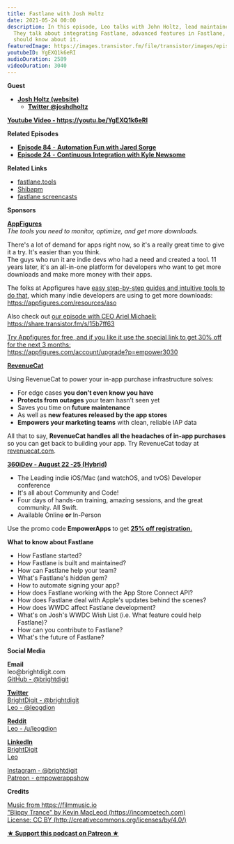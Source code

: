 ```yaml
---
title: Fastlane with Josh Holtz
date: 2021-05-24 00:00
description: In this episode, Leo talks with John Holtz, lead maintainer of Fastlane.
  They talk about integrating Fastlane, advanced features in Fastlane, and what devs
  should know about it.
featuredImage: https://images.transistor.fm/file/transistor/images/episode/523906/full_1621457365-artwork.jpg
youtubeID: YgEXQ1k6eRI
audioDuration: 2589
videoDuration: 3040
---
```

<p><b>Guest</b></p><ul><li>
<a href="https://www.joshholtz.com"><strong>Josh Holtz (website)</strong></a><ul><li><a href="https://twitter.com/joshdholtz"><strong>Twitter @joshdholtz</strong></a></li></ul>
</li></ul><p><a href="https://youtu.be/YgEXQ1k6eRI"><strong>Youtube Video - https://youtu.be/YgEXQ1k6eRI</strong></a></p><p><b>Related Episodes</b></p><ul>
<li><a href="https://share.transistor.fm/s/bab83e8a"><strong>Episode 84</strong> - <strong>Automation Fun with Jared Sorge</strong></a></li>
<li><a href="https://share.transistor.fm/s/a14f868f"><strong>Episode 24</strong> - <strong>Continuous Integration with Kyle Newsome</strong></a></li>
</ul><p><b>Related Links</b></p><ul>
<li><a href="https://fastlane.tools">fastlane.tools</a></li>
<li><a href="https://github.com/shibapm">Shibapm</a></li>
<li><a href="http://fastlanescreencast.com">fastlane screencasts</a></li>
</ul><p><b>Sponsors</b></p><p><a href="https://appfigures.com/account/upgrade?p=empower3030"><strong>AppFigures</strong></a><strong><br></strong><em>The tools you need to monitor, optimize, and get more downloads.</em><strong></strong></p><p>There's a lot of demand for apps right now, so it's a really great time to give it a try. It's easier than you think.<br>The guys who run it are indie devs who had a need and created a tool. 11 years later, it's an all-in-one platform for developers who want to get more downloads and make more money with their apps.</p><p>The folks at Appfigures have <a href="https://appfigures.com/resources/aso">easy step-by-step guides and intuitive tools to do that</a>, which many indie developers are using to get more downloads:<br><a href="https://appfigures.com/resources/aso">https://appfigures.com/resources/aso</a></p><p>Also check out <a href="https://share.transistor.fm/s/15b7ff63">our episode with CEO Ariel Michaeli:<br>https://share.transistor.fm/s/15b7ff63</a></p><p><a href="https://appfigures.com/account/upgrade?p=empower3030">Try Appfigures for free, and if you like it use the special link to get 30% off for the next 3 months:</a><a href="https://www.linode.com/?r=97e09acbd5d304d87dadef749491d245e71c74e7"><br></a><a href="https://appfigures.com/account/upgrade?p=empower3030">https://appfigures.com/account/upgrade?p=empower3030</a></p><p><a href="https://revenuecat.com/"><strong>RevenueCat</strong></a><strong></strong></p><p>Using RevenueCat to power your in-app purchase infrastructure solves:</p><ul>
<li>For edge cases <strong>you don’t even know you have</strong>
</li>
<li>
<strong>Protects from outages</strong> your team hasn’t seen yet</li>
<li>Saves you time on<strong> future maintenance </strong>
</li>
<li>As well as <strong>new features released by the app stores</strong>
</li>
<li>
<strong>Empowers your marketing teams</strong> with clean, reliable IAP data</li>
</ul><p>All that to say, <strong>RevenueCat handles all the headaches of in-app purchases</strong> so you can get back to building your app. Try RevenueCat today at <a href="http://revenuecat.com/">revenuecat.com</a>.</p><p><a href="https://360idev.com/"><strong>360iDev - August 22 -25 (Hybrid)</strong></a></p><ul>
<li>The Leading indie iOS/Mac (and watchOS, and tvOS) Developer conference</li>
<li>It's all about Community and Code!</li>
<li>Four days of hands-on training, amazing sessions, and the great community. All Swift.</li>
<li>Available Online <strong>or </strong>In-Person</li>
</ul><p>Use the promo code <strong>EmpowerApps </strong>to get <a href="https://360idev.com/"><strong>25% off registration.</strong></a></p><p><b>What to know about Fastlane</b></p><ul>
<li>How Fastlane started?</li>
<li>How Fastlane is built and maintained?</li>
<li>How can Fastlane help your team?</li>
<li>What's Fastlane's hidden gem?</li>
<li>How to automate signing your app?</li>
<li>How does Fastlane working with the App Store Connect API?</li>
<li>How does Fastlane deal with Apple's updates behind the scenes?</li>
<li>How does WWDC affect Fastlane development?</li>
<li>What's on Josh's WWDC Wish List (i.e. What feature could help Fastlane)?</li>
<li>How can you contribute to Fastlane?</li>
<li>What's the future of Fastlane?</li>
</ul><p><b>Social Media</b></p><p><strong>Email</strong><br>leo@brightdigit.com<br><a href="https://github.com/brightdigit">GitHub - @brightdigit</a></p><p><a href="https://twitter.com/brightdigit"><strong>Twitter </strong><br>BrightDigit - @brightdigit</a><br><a href="https://twitter.com/leogdion">Leo - @leogdion</a></p><p><a href="https://www.reddit.com/user/leogdion"><strong>Reddit</strong><br>Leo - /u/leogdion</a></p><p><a href="https://www.linkedin.com/company/bright-digit"><strong>LinkedIn</strong><br>BrightDigit</a><br><a href="https://www.linkedin.com/in/leogdion/">Leo</a></p><p><a href="https://www.instagram.com/brightdigit/">Instagram - @brightdigit</a><br><a href="https://www.patreon.com/empowerappsshow">Patreon - empowerappshow</a></p><p><b>Credits</b></p><p><a href="https://filmmusic.io/">Music from https://filmmusic.io</a><br><a href="https://incompetech.com/">"Blippy Trance" by Kevin MacLeod (https://incompetech.com)</a><br><a href="http://creativecommons.org/licenses/by/4.0/">License: CC BY (http://creativecommons.org/licenses/by/4.0/)</a></p><p><strong><a rel="payment" title="★ Support this podcast on Patreon ★" href="https://www.patreon.com/empowerappsshow">★ Support this podcast on Patreon ★</a></strong></p>
      